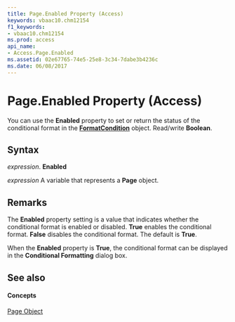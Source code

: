 ```yaml
---
title: Page.Enabled Property (Access)
keywords: vbaac10.chm12154
f1_keywords:
- vbaac10.chm12154
ms.prod: access
api_name:
- Access.Page.Enabled
ms.assetid: 02e67765-74e5-25e8-3c34-7dabe3b4236c
ms.date: 06/08/2017
---
```



# Page.Enabled Property (Access)

You can use the **Enabled** property to set or return the status of the conditional format in the **[FormatCondition](formatcondition-object-access.md)** object. Read/write **Boolean**.


## Syntax

 _expression_. **Enabled**

 _expression_ A variable that represents a **Page** object.


## Remarks

The **Enabled** property setting is a value that indicates whether the conditional format is enabled or disabled. **True** enables the conditional format. **False** disables the conditional format. The default is **True**.

When the **Enabled** property is **True**, the conditional format can be displayed in the **Conditional Formatting** dialog box.


## See also


#### Concepts


[Page Object](page-object-access.md)

